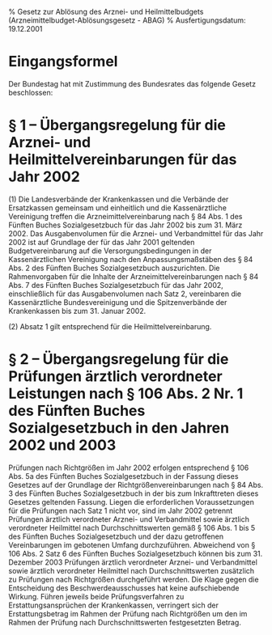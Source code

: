 % Gesetz zur Ablösung des Arznei- und Heilmittelbudgets  (Arzneimittelbudget-Ablösungsgesetz - ABAG)
% Ausfertigungsdatum: 19.12.2001
 
# Eingangsformel

Der Bundestag hat mit Zustimmung des Bundesrates das folgende Gesetz beschlossen:

# § 1 – Übergangsregelung für die Arznei- und Heilmittelvereinbarungen für das Jahr 2002

(1) Die Landesverbände der Krankenkassen und die Verbände der Ersatzkassen gemeinsam und einheitlich und die Kassenärztliche Vereinigung treffen die Arzneimittelvereinbarung nach § 84 Abs. 1 des Fünften Buches Sozialgesetzbuch für das Jahr 2002 bis zum 31. März 2002. Das Ausgabenvolumen für die Arznei- und Verbandmittel für das Jahr 2002 ist auf Grundlage der für das Jahr 2001 geltenden Budgetvereinbarung auf die Versorgungsbedingungen in der Kassenärztlichen Vereinigung nach den Anpassungsmaßstäben des § 84 Abs. 2 des Fünften Buches Sozialgesetzbuch auszurichten. Die Rahmenvorgaben für die Inhalte der Arzneimittelvereinbarungen nach § 84 Abs. 7 des Fünften Buches Sozialgesetzbuch für das Jahr 2002, einschließlich für das Ausgabenvolumen nach Satz 2, vereinbaren die Kassenärztliche Bundesvereinigung und die Spitzenverbände der Krankenkassen bis zum 31. Januar 2002.

(2) Absatz 1 gilt entsprechend für die Heilmittelvereinbarung.

# § 2 – Übergangsregelung für die Prüfungen ärztlich verordneter Leistungen nach § 106 Abs. 2 Nr. 1 des Fünften Buches Sozialgesetzbuch in den Jahren 2002 und 2003

Prüfungen nach Richtgrößen im Jahr 2002 erfolgen entsprechend § 106 Abs. 5a des Fünften Buches Sozialgesetzbuch in der Fassung dieses Gesetzes auf der Grundlage der Richtgrößenvereinbarungen nach § 84 Abs. 3 des Fünften Buches Sozialgesetzbuch in der bis zum Inkrafttreten dieses Gesetzes geltenden Fassung. Liegen die erforderlichen Voraussetzungen für die Prüfungen nach Satz 1 nicht vor, sind im Jahr 2002 getrennt Prüfungen ärztlich verordneter Arznei- und Verbandmittel sowie ärztlich verordneter Heilmittel nach Durchschnittswerten gemäß § 106 Abs. 1 bis 5 des Fünften Buches Sozialgesetzbuch und der dazu getroffenen Vereinbarungen im gebotenen Umfang durchzuführen. Abweichend von § 106 Abs. 2 Satz 6 des Fünften Buches Sozialgesetzbuch können bis zum 31. Dezember 2003 Prüfungen ärztlich verordneter Arznei- und Verbandmittel sowie ärztlich verordneter Heilmittel nach Durchschnittswerten zusätzlich zu Prüfungen nach Richtgrößen durchgeführt werden. Die Klage gegen die Entscheidung des Beschwerdeausschusses hat keine aufschiebende Wirkung. Führen jeweils beide Prüfungsverfahren zu Erstattungsansprüchen der Krankenkassen, verringert sich der Erstattungsbetrag im Rahmen der Prüfung nach Richtgrößen um den im Rahmen der Prüfung nach Durchschnittswerten festgesetzten Betrag.
